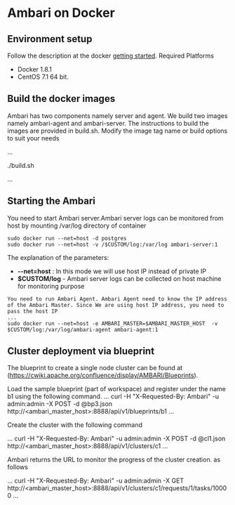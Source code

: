 # Ambari on Docker


## Environment setup 

Follow the description at the docker [getting started](https://www.docker.io/gettingstarted/#h_installation). 
Required Platforms
   * Docker 1.8.1 
   * CentOS 7.1 64 bit. 


## Build the docker images

Ambari has two components namely server and agent. We build two images namely ambari-agent and ambari-server. The instructions to build the images are provided in build.sh. Modify the image tag name or build options to suit your needs 

...

./build.sh

...


## Starting the Ambari

You need to start Ambari server.Ambari server logs can be monitored from host by mounting /var/log directory of container  

```
sudo docker run --net=host -d postgres 
sudo docker run --net=host -v /$CUSTOM/log:/var/log ambari-server:1

```

The explanation of the parameters:

- **--net=host** : In this mode we will use host IP instead of  private IP
- **$CUSTOM/log** - Ambari server logs can be collected on host machine for monitoring purpose

```
You need to run Ambari Agent. Ambari Agent need to know the IP address of the Ambari Master. Since We are using host IP address, you need to pass the host IP 
...
sudo docker run --net=host -e AMBARI_MASTER=$AMBARI_MASTER_HOST  -v $CUSTOM/log:/var/log/ambari-agent ambari-agent:1 
```



## Cluster deployment via blueprint

The blueprint to create a single node cluster can be found at (https://cwiki.apache.org/confluence/display/AMBARI/Blueprints). 


Load the sample blueprint (part of workspace) and register under the name b1 using the following command. 
...
 curl -H "X-Requested-By: Ambari" -u admin:admin -X POST -d @bp3.json http://<ambari_master_host>:8888/api/v1/blueprints/b1
...

Create the cluster with the following command 

...
curl -H "X-Requested-By: Ambari" -u admin:admin -X POST -d @cl1.json http://<ambari_master_host>:8888/api/v1/clusters/c1
...

Ambari returns the URL to monitor the progress of the cluster creation. as follows 

...
curl -H "X-Requested-By: Ambari" -u admin:admin -X  GET  http://<ambari_master_host>:8888/api/v1/clusters/c1/requests/1/tasks/10000
...
